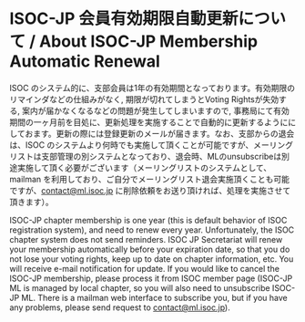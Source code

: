 # ISOC-JP 会員有効期限自動更新について / About ISOC-JP Membership Automatic Renewal
ISOC のシステム的に、支部会員は1年の有効期間となっております。有効期限のリマインダなどの仕組みがなく, 期限が切れてしまうとVoting Rightsが失効する, 案内が届かなくなるなどの問題が発生してしまいますので, 事務局にて有効期間の一ヶ月前を目処に、更新処理を実施することで自動的に更新するようににしておます。更新の際には登録更新のメールが届きます。なお、支部からの退会は、ISOC のシステムより何時でも実施して頂くことが可能ですが、メーリングリストは支部管理の別システムとなっており、退会時、MLのunsubscribeは別途実施して頂く必要がございます（メーリングリストのシステムとして、mailman を利用しており、ご自分でメーリングリスト退会実施頂くことも可能ですが、contact@ml.isoc.jp に削除依頼をお送り頂ければ、処理を実施させて頂きます）。

ISOC-JP chapter membership is one year (this is default behavior of ISOC registration system), and need to renew every year. Unfortunately, the ISOC chapter system does not send reminders. ISOC JP Secretariat will renew your membership automatically before your expiration date, so that you do not lose your voting rights, keep up to date on chapter information, etc. You will receive e-mail notification for update. If you would like to cancel the ISOC-JP membership, please process it from ISOC member page (ISOC-JP ML is managed by local chapter, so you will also need to unsubscribe ISOC-JP ML. There is a mailman web interface to subscribe you, but if you have any problems, please send request to contact@ml.isoc.jp).
